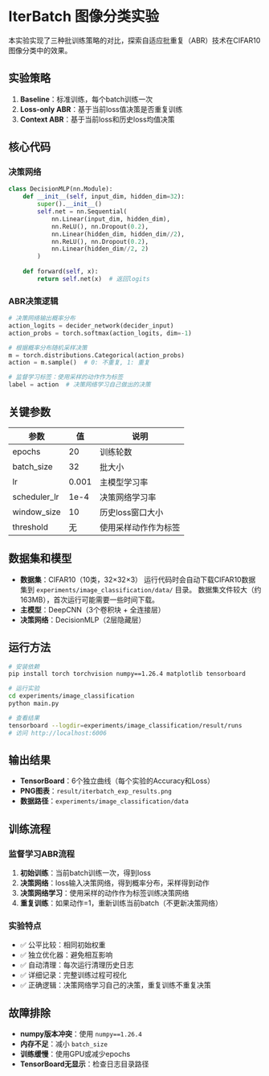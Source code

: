 # IterBatch 图像分类实验

本实验实现了三种批训练策略的对比，探索自适应批重复（ABR）技术在CIFAR10图像分类中的效果。

## 实验策略

1. **Baseline**：标准训练，每个batch训练一次
2. **Loss-only ABR**：基于当前loss值决策是否重复训练
3. **Context ABR**：基于当前loss和历史loss均值决策

## 核心代码

### 决策网络
```python
class DecisionMLP(nn.Module):
    def __init__(self, input_dim, hidden_dim=32):
        super().__init__()
        self.net = nn.Sequential(
            nn.Linear(input_dim, hidden_dim),
            nn.ReLU(), nn.Dropout(0.2),
            nn.Linear(hidden_dim, hidden_dim//2),
            nn.ReLU(), nn.Dropout(0.2),
            nn.Linear(hidden_dim//2, 2)
        )
    
    def forward(self, x):
        return self.net(x)  # 返回logits
```

### ABR决策逻辑
```python
# 决策网络输出概率分布
action_logits = decider_network(decider_input)
action_probs = torch.softmax(action_logits, dim=-1)

# 根据概率分布随机采样决策
m = torch.distributions.Categorical(action_probs)
action = m.sample()  # 0: 不重复, 1: 重复

# 监督学习标签：使用采样的动作作为标签
label = action  # 决策网络学习自己做出的决策
```

## 关键参数

| 参数 | 值 | 说明 |
|------|-----|------|
| epochs | 20 | 训练轮数 |
| batch_size | 32 | 批大小 |
| lr | 0.001 | 主模型学习率 |
| scheduler_lr | 1e-4 | 决策网络学习率 |
| window_size | 10 | 历史loss窗口大小 |
| threshold | 无 | 使用采样动作作为标签 |

## 数据集和模型

- **数据集**：CIFAR10（10类，32×32×3）
运行代码时会自动下载CIFAR10数据集到 `experiments/image_classification/data/` 目录。
数据集文件较大（约163MB），首次运行可能需要一些时间下载。
- **主模型**：DeepCNN（3个卷积块 + 全连接层）
- **决策网络**：DecisionMLP（2层隐藏层）

## 运行方法

```bash
# 安装依赖
pip install torch torchvision numpy==1.26.4 matplotlib tensorboard

# 运行实验
cd experiments/image_classification
python main.py

# 查看结果
tensorboard --logdir=experiments/image_classification/result/runs
# 访问 http://localhost:6006
```

## 输出结果

- **TensorBoard**：6个独立曲线（每个实验的Accuracy和Loss）
- **PNG图表**：`result/iterbatch_exp_results.png`
- **数据路径**：`experiments/image_classification/data`

## 训练流程

### 监督学习ABR流程
1. **初始训练**：当前batch训练一次，得到loss
2. **决策网络**：loss输入决策网络，得到概率分布，采样得到动作
3. **决策网络学习**：使用采样的动作作为标签训练决策网络
4. **重复训练**：如果动作=1，重新训练当前batch（不更新决策网络）

### 实验特点

- ✅ 公平比较：相同初始权重
- ✅ 独立优化器：避免相互影响
- ✅ 自动清理：每次运行清理历史日志
- ✅ 详细记录：完整训练过程可视化
- ✅ 正确逻辑：决策网络学习自己的决策，重复训练不重复决策

## 故障排除

- **numpy版本冲突**：使用 `numpy==1.26.4`
- **内存不足**：减小 `batch_size`
- **训练缓慢**：使用GPU或减少epochs
- **TensorBoard无显示**：检查日志目录路径
